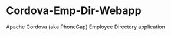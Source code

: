 Cordova-Emp-Dir-Webapp
======================

Apache Cordova (aka PhoneGap) Employee Directory application
